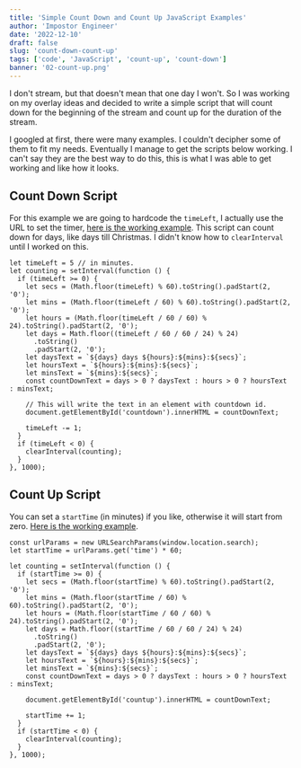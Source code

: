 ```yaml
---
title: 'Simple Count Down and Count Up JavaScript Examples'
author: 'Impostor Engineer'
date: '2022-12-10'
draft: false
slug: 'count-down-count-up'
tags: ['code', 'JavaScript', 'count-up', 'count-down']
banner: '02-count-up.png'
---
```


I don't stream, but that doesn't mean that one day I won't. So I was working on my overlay ideas and decided to write a simple script that will count down for the beginning of the stream and count up for the duration of the stream.

I googled at first, there were many examples. I couldn't decipher some of them to fit my needs. Eventually I manage to get the scripts below working. I can't say they are the best way to do this, this is what I was able to get working and like how it looks.

## Count Down Script

For this example we are going to hardcode the `timeLeft`, I actually use the URL to set the timer, [here is the working example](https://impostor-twitch-overlays.vercel.app/countdown.html?time=5). This script can count down for days, like days till Christmas. I didn't know how to `clearInterval` until I worked on this.

```JS
let timeLeft = 5 // in minutes.
let counting = setInterval(function () {
  if (timeLeft >= 0) {
    let secs = (Math.floor(timeLeft) % 60).toString().padStart(2, '0');
    let mins = (Math.floor(timeLeft / 60) % 60).toString().padStart(2, '0');
    let hours = (Math.floor(timeLeft / 60 / 60) % 24).toString().padStart(2, '0');
    let days = Math.floor((timeLeft / 60 / 60 / 24) % 24)
      .toString()
      .padStart(2, '0');
    let daysText = `${days} days ${hours}:${mins}:${secs}`;
    let hoursText = `${hours}:${mins}:${secs}`;
    let minsText = `${mins}:${secs}`;
    const countDownText = days > 0 ? daysText : hours > 0 ? hoursText : minsText;

    // This will write the text in an element with countdown id.
    document.getElementById('countdown').innerHTML = countDownText;

    timeLeft -= 1;
  }
  if (timeLeft < 0) {
    clearInterval(counting);
  }
}, 1000);
```

## Count Up Script

You can set a `startTime` (in minutes) if you like, otherwise it will start from zero. [Here is the working example](https://impostor-twitch-overlays.vercel.app/countup.html).

```JS
const urlParams = new URLSearchParams(window.location.search);
let startTime = urlParams.get('time') * 60;

let counting = setInterval(function () {
  if (startTime >= 0) {
    let secs = (Math.floor(startTime) % 60).toString().padStart(2, '0');
    let mins = (Math.floor(startTime / 60) % 60).toString().padStart(2, '0');
    let hours = (Math.floor(startTime / 60 / 60) % 24).toString().padStart(2, '0');
    let days = Math.floor((startTime / 60 / 60 / 24) % 24)
      .toString()
      .padStart(2, '0');
    let daysText = `${days} days ${hours}:${mins}:${secs}`;
    let hoursText = `${hours}:${mins}:${secs}`;
    let minsText = `${mins}:${secs}`;
    const countDownText = days > 0 ? daysText : hours > 0 ? hoursText : minsText;

    document.getElementById('countup').innerHTML = countDownText;

    startTime += 1;
  }
  if (startTime < 0) {
    clearInterval(counting);
  }
}, 1000);
```
